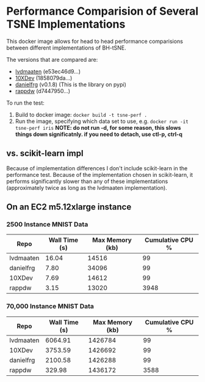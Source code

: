 # Performance Comparision of Several TSNE Implementations

This docker image allows for head to head performance comparisions
between different implementations of BH-tSNE.

The versions that are compared are:
* [lvdmaaten](https://github.com/lvdmaaten/bhtsne.git) (e53ec46d9...)
* [10XDev](https://github.com/10XDev/tsne.git) (1858079da...)
* [danielfrg](https://github.com/danielfrg/tsn.git) (v0.1.8) (This is the library on pypi)
* [rappdw](https://github.com/rappdw/tsne.git) (d7447950...)

To run the test:
1) Build to docker image: `docker build -t tsne-perf .`
2) Run the image, specifying which data set to use, e.g. `docker run -it tsne-perf iris`
**NOTE: do not run -d, for some reason, this slows things down significatnly. if you need to detach, use ctl-p, ctrl-q**

## vs. scikit-learn impl
Because of implementation differences I don't include scikit-learn in the performance test. Because of the implementation
chosen in scikit-learn, it performs significantly slower than any of these implementations (approximately
twice as long as the lvdmaaten implementation).

## On an EC2 m5.12xlarge instance
### 2500 Instance MNIST Data 

| Repo      | Wall Time (s) | Max Memory (kb) | Cumulative CPU % |
| --------- | ------------- | --------------- | ---------------- |
| lvdmaaten | 16.04         | 14516           | 99               |
| danielfrg | 7.80          | 34096           | 99               |
| 10XDev    | 7.69          | 14612           | 99               |
| rappdw    | 3.15          | 13020           | 3948             |

### 70,000 Instance MNIST Data 

| Repo      | Wall Time (s) | Max Memory (kb) | Cumulative CPU % |
| --------- | ------------- | --------------- | ---------------- |
| lvdmaaten | 6064.91       | 1426784         | 99               |
| 10XDev    | 3753.59       | 1426692         | 99               |
| danielfrg | 2100.58       | 1426288         | 99               |
| rappdw    | 329.98        | 1436172         | 3588             |

